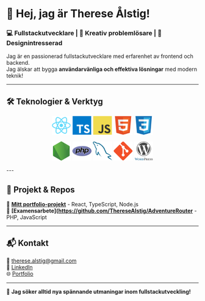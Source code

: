 # 👋 Hej, jag är Therese Ålstig!  

### 💻 Fullstackutvecklare | 🚀 Kreativ problemlösare | 🎨 Designintresserad

Jag är en passionerad fullstackutvecklare med erfarenhet av frontend och backend.  
Jag älskar att bygga **användarvänliga och effektiva lösningar** med modern teknik!  

---

## 🛠 **Teknologier & Verktyg**
<p align="center">
  <img src="https://raw.githubusercontent.com/devicons/devicon/master/icons/react/react-original.svg" alt="React" width="50" height="50"/>
  <img src="https://raw.githubusercontent.com/devicons/devicon/master/icons/typescript/typescript-original.svg" alt="TypeScript" width="50" height="50"/>
  <img src="https://raw.githubusercontent.com/devicons/devicon/master/icons/javascript/javascript-original.svg" alt="JavaScript" width="50" height="50"/>
  <img src="https://raw.githubusercontent.com/devicons/devicon/master/icons/html5/html5-original.svg" alt="HTML5" width="50" height="50"/>
  <img src="https://raw.githubusercontent.com/devicons/devicon/master/icons/css3/css3-original.svg" alt="CSS3" width="50" height="50"/>
</p>
<p align="center">
  <img src="https://raw.githubusercontent.com/devicons/devicon/master/icons/nodejs/nodejs-original.svg" alt="Node.js" width="50" height="50"/>
  <img src="https://raw.githubusercontent.com/devicons/devicon/master/icons/php/php-original.svg" alt="PHP" width="50" height="50"/>
  <img src="https://raw.githubusercontent.com/devicons/devicon/master/icons/mysql/mysql-original.svg" alt="MySQL" width="50" height="50"/>
  <img src="https://raw.githubusercontent.com/devicons/devicon/master/icons/git/git-original.svg" alt="Git" width="50" height="50"/>
  <img src="https://raw.githubusercontent.com/devicons/devicon/master/icons/wordpress/wordpress-original.svg" alt="WordPress" width="50" height="50"/>
</p>
---

## 📌 **Projekt & Repos**
🔹 **[Mitt portfolio-projekt](https://github.com/ThereseAlstig/portfolio)** - React, TypeScript, Node.js  
🔹 **[Examensarbete](https://github.com/ThereseAlstig/AdventureRouter** - PHP, JavaScript  

---

## 📬 **Kontakt**
📧 therese.alstig@gmail.com  
💼 [LinkedIn](https://linkedin.com/in/theresealstig)  
🌐 [Portfolio](https://portfolio-zeta-sage-57.vercel.app/)  

---

🎯 **Jag söker alltid nya spännande utmaningar inom fullstackutveckling!**
